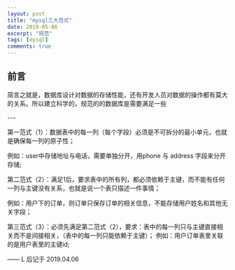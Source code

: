 ```yaml
---
layout: post
title: "mysql三大范式"
date: 2019-05-06
excerpt: "规范"
tags: [mysql]
comments: true
---
```


## 前言

简言之就是，数据库设计对数据的存储性能，还有开发人员对数据的操作都有莫大的关系。所以建立科学的，规范的的数据库是需要满足一些


<p id = "build"></p>
---


  第一范式（1）：数据表中的每一列（每个字段）必须是不可拆分的最小单元，也就是确保每一列的原子性；
  
  例如：user中存储地址与电话，需要单独分开，用phone 与 address 字段来分开存储;
                 
  第二范式（2）：满足1后，要求表中的所有列，都必须依赖于主键，而不能有任何一列与主键没有关系，也就是说一个表只描述一件事情；
  
  例如：用户下的订单，则订单只保存订单的相关信息，不能存储用户姓名和其他无关字段；
  
  第三范式（3）：必须先满足第二范式（2），要求：表中的每一列只与主键直接相关而不是间接相关，（表中的每一列只能依赖于主键）；
  例如：用户订单表里关联的是用户表里的主键id;

—— L 后记于 2019.04.06


